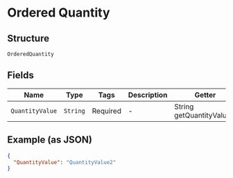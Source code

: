 
# Ordered Quantity

## Structure

`OrderedQuantity`

## Fields

| Name | Type | Tags | Description | Getter | Setter |
|  --- | --- | --- | --- | --- | --- |
| `QuantityValue` | `String` | Required | - | String getQuantityValue() | setQuantityValue(String quantityValue) |

## Example (as JSON)

```json
{
  "QuantityValue": "QuantityValue2"
}
```

